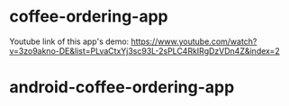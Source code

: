 # coffee-ordering-app

Youtube link of this app's demo: 
https://www.youtube.com/watch?v=3zo9akno-DE&list=PLvaCtxYj3sc93L-2sPLC4RkIRgDzVDn4Z&index=2

# android-coffee-ordering-app
